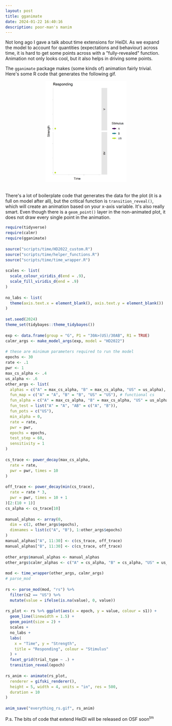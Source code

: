 ```yaml
---
layout: post
title: gganimate
date: 2024-01-22 16:40:16
description: poor-man's manim
---
```


Not long ago I gave a talk about time extensions for HeiDI. As we expand the model to account for quantities (expectations and behaviour) across time, it is hard to get some points across with a "fully-revealed" function. Animation not only looks cool, but it also helps in driving some points.

The `gganimate` package makes (some kinds of) animation fairly trivial. Here's some R code that generates the following gif.

<center><img src="/assets/gif/everything_rs.gif" width="50%"></center><br>


There's a lot of boilerplate code that generates the data for the plot (it is a full on model after all), but the critical function is `transition_reveal()`, which will create an animation based on your x-axis variable. It's also really smart. Even though there is a `geom_point()` layer in the non-animated plot, it does not draw every single point in the animation.

```R
require(tidyverse)
require(calmr)
require(gganimate)

source("scripts/time/HD2022_custom.R")
source("scripts/time/helper_functions.R")
source("scripts/time/time_wrapper.R")

scales <- list(
  scale_colour_viridis_d(end = .9),
  scale_fill_viridis_d(end = .9)
)

no_labs <- list(
  theme(axis.text.x = element_blank(), axis.text.y = element_blank())
)

set.seed(2024)
theme_set(tidybayes::theme_tidybayes())

exp <- data.frame(group = "G", P1 = "30A>(US)/30AB", R1 = TRUE)
calmr_args <- make_model_args(exp, model = "HD2022")

# these are minimum parameters required to run the model
epochs <- 30
rate <- .1
pwr <- 1
max_cs_alpha <- .4
us_alpha <- .6
other_args <- list(
  alphas = c("A" = max_cs_alpha, "B" = max_cs_alpha, "US" = us_alpha),
  fun_map = c("A" = "A", "B" = "B", "US" = "US"), # functional cs
  fun_alpha = c("A" = max_cs_alpha, "B" = max_cs_alpha, "US" = us_alpha),
  fun_test = list("A" = "A", "AB" = c("A", "B")),
  fun_pots = c("US"),
  min_alpha = 0,
  rate = rate,
  pwr = pwr,
  epochs = epochs,
  test_step = 60,
  sensitivity = 1
)

cs_trace <- power_decay(max_cs_alpha,
  rate = rate,
  pwr = pwr, times = 10
)

off_trace <- power_decay(min(cs_trace),
  rate = rate * 3,
  pwr = pwr, times = 10 + 1
)[2:(10 + 1)]
cs_alpha <- cs_trace[10]

manual_alphas <- array(0,
  dim = c(2, other_args$epochs),
  dimnames = list(c("A", "B"), 1:other_args$epochs)
)
manual_alphas["A", 11:30] <- c(cs_trace, off_trace)
manual_alphas["B", 11:30] <- c(cs_trace, off_trace)

other_args$manual_alphas <- manual_alphas
other_args$calmr_alphas <- c("A" = cs_alpha, "B" = cs_alpha, "US" = us_alpha)

mod <- time_wrapper(other_args, calmr_args)
# parse_mod

rs <- parse_mod(mod, "rs") %>%
  filter(s2 == "US") %>%
  mutate(value = ifelse(is.na(value), 0, value))

rs_plot <- rs %>% ggplot(aes(x = epoch, y = value, colour = s1)) +
  geom_line(linewidth = 1.5) +
  geom_point(size = 2) +
  scales +
  no_labs +
  labs(
    x = "Time", y = "Strength",
    title = "Responding", colour = "Stimulus"
  ) +
  facet_grid(trial_type ~ .) +
  transition_reveal(epoch)

rs_anim <- animate(rs_plot,
  renderer = gifski_renderer(),
  height = 5, width = 4, units = "in", res = 500,
  duration = 10
)

anim_save("everything_rs.gif", rs_anim)
```

P.s. The bits of code that extend HeiDI will be released on OSF soon<sup>tm</sup>
